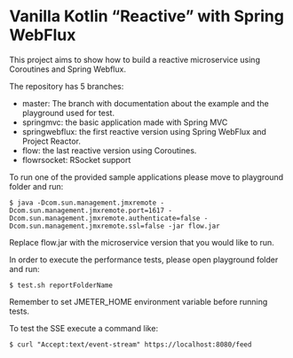 # Vanilla Kotlin “Reactive” with Spring WebFlux

This project aims to show how to build a reactive microservice using Coroutines and Spring Webflux.

The repository has 5 branches:

* master: The branch with documentation about the example and the playground used for test.
* springmvc: the basic application made with Spring MVC
* springwebflux: the first reactive version using Spring WebFlux and Project Reactor. 
* flow: the last reactive version using Coroutines.
* flowrsocket: RSocket support


To run one of the provided sample applications please move to playground folder and run:

	$ java -Dcom.sun.management.jmxremote -Dcom.sun.management.jmxremote.port=1617 -Dcom.sun.management.jmxremote.authenticate=false -Dcom.sun.management.jmxremote.ssl=false -jar flow.jar

Replace flow.jar with the microservice version that you would like to run.


In order to execute the performance tests, please open playground folder and run:

	$ test.sh reportFolderName

Remember to set JMETER_HOME environment variable before running tests.

To test the SSE execute a command like:

    $ curl "Accept:text/event-stream" https://localhost:8080/feed



